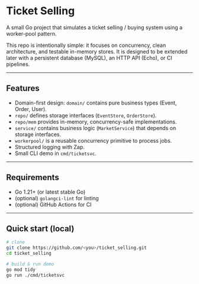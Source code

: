 # Ticket Selling

A small Go project that simulates a ticket selling / buying system using a worker-pool pattern.

This repo is intentionally simple: it focuses on concurrency, clean architecture, and testable in-memory stores.
It is designed to be extended later with a persistent database (MySQL), an HTTP API (Echo), or CI pipelines.

---

## Features

- Domain-first design: `domain/` contains pure business types (Event, Order, User).
- `repo/` defines storage interfaces (`EventStore`, `OrderStore`).
- `repo/mem` provides in-memory, concurrency-safe implementations.
- `service/` contains business logic (`MarketService`) that depends on storage interfaces.
- `workerpool/` is a reusable concurrency primitive to process jobs.
- Structured logging with Zap.
- Small CLI demo in `cmd/ticketsvc`.

---

## Requirements

- Go 1.21+ (or latest stable Go)
- (optional) `golangci-lint` for linting
- (optional) GitHub Actions for CI

---

## Quick start (local)

```bash
# clone
git clone https://github.com/<you>/ticket_selling.git
cd ticket_selling

# build & run demo
go mod tidy
go run ./cmd/ticketsvc
